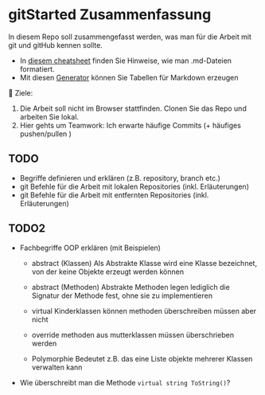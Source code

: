 # gitStarted Zusammenfassung
In diesem Repo soll zusammengefasst werden, was man für die Arbeit mit git und gitHub kennen sollte.
- In [diesem cheatsheet](https://github.com/adam-p/markdown-here/wiki/Markdown-Cheatsheet) finden Sie Hinweise, wie man .md-Dateien formatiert.
- Mit diesen [Generator](https://www.tablesgenerator.com/markdown_tables) können Sie Tabellen für Markdown erzeugen

:dart: Ziele:
1. Die Arbeit soll nicht im Browser stattfinden. Clonen Sie das Repo und arbeiten Sie lokal.
1. Hier gehts um Teamwork: Ich erwarte häufige Commits (+ häufiges pushen/pullen )

## TODO
- Begriffe definieren und erklären (z.B. repository, branch etc.)
- git Befehle für die Arbeit mit lokalen Repositories (inkl. Erläuterungen)
- git Befehle für die Arbeit mit entfernten Repositories (inkl. Erläuterungen)

## TODO2
- Fachbegriffe OOP erklären (mit Beispielen)

  - abstract (Klassen) 
Als Abstrakte Klasse wird eine Klasse bezeichnet, von der keine Objekte erzeugt werden können

  - abstract (Methoden)
Abstrakte Methoden legen lediglich die Signatur der Methode fest, ohne sie zu implementieren

  - virtual
Kinderklassen können methoden überschreiben müssen aber nicht

  - override
methoden aus  mutterklassen müssen überschrieben werden

  - Polymorphie
Bedeutet z.B. das eine Liste objekte mehrerer Klassen verwalten kann

- Wie überschreibt man die Methode `virtual string ToString()`?
